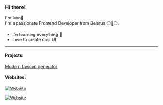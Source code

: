 ### Hi there!

I'm Ivan👋  
I'm a passionate Frontend Developer from Belarus ⚪🔴⚪.

- I’m learning everything 🤣
- Love to create cool UI

---

#### Projects:
[Modern favicon generator](https://mfg.8byte.agency/)


#### Websites:
[![Website](https://img.shields.io/website?label=8byte.agency&style=social&url=https%3A%2F%2F8byte.agency)](https://8byte.agency)

[![Website](https://img.shields.io/website?label=iamkhan.tech&style=social&url=https%3A%2F%2Fiamkhan.tech)](https://iamkhan.tech)
